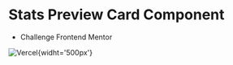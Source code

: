 # Stats Preview Card Component

- Challenge Frontend Mentor

![Vercel](https://stats-preview-card-component-sepia.vercel.app/){widht='500px'}
